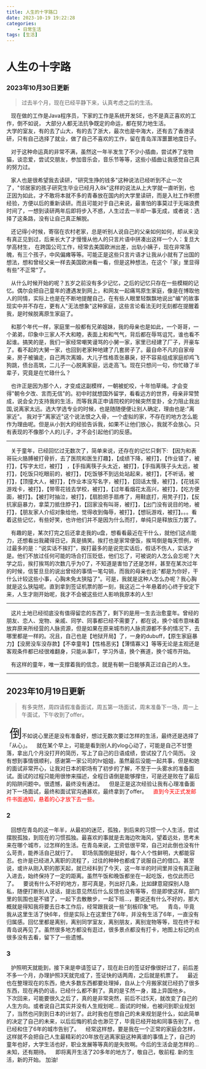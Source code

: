 ```yaml
---
title: 人生的十字路口
date: 2023-10-19 19:22:28
categories:
    - 日常生活  
tags: [生活]
---
```


# 人生の十字路

### 2023年10月30日更新
> 过去半个月，现在已经平静下来，认真考虑之后的生活。

  &nbsp;&nbsp; 现在做的工作是Java程序员，下家的工作是系统开发SE，也不是真正喜欢的工作，倒不如说，
大部分人都无法抗争既定的命运，都在努力地生活。  
大学的室友，有的去了山大，有的去了浙大，最次也是中海大，还有去了香港读研，只有自己选择了就业，做了自己不喜欢的工作，留在青岛浑浑噩噩地度日子。  

  &nbsp;&nbsp; 对于这种命运真的非常不满，虽然这一年半发生了不少小插曲，尝试养了宠物猫，谈恋爱，尝试交朋友，参加音乐会，音乐节等等，这些小插曲让我感觉自己真的努力过。  

  &nbsp;&nbsp; 家人也是很希望我去读研，"研究生挣的钱多"这种说法已经听到不止一次了，"邻居家的孩子研究生毕业已经月入8k"这样的说法从上大学就一直听到，也正因为如此，才不敢将本就不多的青春放在国内的大学里读研，而是入社工作积攒经验，方便以后的重新读研。而且可能对于自己来说，最害怕的事莫过于无端浪费时间了，一想到读研两年后即将步入不惑，人生过去一半却一事无成，或者说：选择了这条路，没有让自己真正解脱。   

  &nbsp;&nbsp; 还记得小时候，寄宿在农村老家，总是听别人说自己的父亲如何如何，却从来没有真正见到过，后来长大了才慢慢从他人的只言片语中拼凑出这样一个人：复旦大学高材生， 在跨国公司工作，经常去美国欧洲出差，出轨小姨子，现在非常落魄，有三个孩子，中风偏瘫等等。可能正是这些只言片语才让我从小就有了出国的想法，想和曾经父亲一样去美国欧洲看一看，但是这种想法，在这个「家」里显得有些"不正常"了。

  &nbsp;&nbsp; 从什么时候开始的呢？五岁之前没有多少记忆，之后的记忆只存在一些模糊的记忆。偶尔会把自己童年的遭遇发到网上，和网友一起痛骂原生家庭，像是在博取他人的同情，实际上也是在不断地提醒自己，在有些人眼里轻飘飘地说出"编"的故事现实中并不存在，更有人"无法想象"这种家庭，这些言论看法无时无刻都在提醒着我，是时候脱离原生家庭了。  

  &nbsp;&nbsp; 和那个年代一样，家庭里一般都有兄弟姐妹，我的母亲也是如此，一个哥哥，一个弟弟，印象中三家人不大和睦，表面上和和气气，背后都在辱骂诅咒，谁也看不起谁。搞笑的是，我们一家经常嘲笑谩骂的小舅一家，家里已经建了厂子，开豪车了。看不起的大舅一家，也回到老家种地建了几套房子了。最自命不凡的自家母亲，房子被骗走，自己两次离婚，大儿子性格乖张暴戾，好不容易组成家庭却鸡飞狗跳，债台高筑，二儿子一心脱离家庭，远走高飞。现在只想问一句，你忙碌了半辈子，究竟是在忙碌什么？

  &nbsp;&nbsp; 也许正是因为那个人，才变成这副模样，一朝被蛇咬，十年怕草绳。才会变得"朝令夕改、言而无信"的。初中时就想国外留学，看看远方的世界，母亲非常赞成，说会全力支持我的生活，而等我真正申请院校的时候突然变卦，全力阻止我出国,说离家太远。选大学选专业的时候，也是随随便便让别人确定，理由也是:"离家近"。 我对于"离家近"这个说法恨之入骨，一个虚拟的家，不存在的地方怎么能作为理由呢。但是从小到大的经验告诉我，如果不让他们放心，我就不会放心。只有表现的不像那个人的儿子，才不会引起他们的反感。

--------
  &nbsp;&nbsp; 关于童年，已经回忆过无数次了，简单来说，还存在的记忆只剩下: 【因为和表哥玩火胳膊被打骨折，去了医院和医生打趣】，【成绩下降，被打】，【作业错了，被打】，【写字太烂，被打】
，【手指离筷子头太近，被打】，【手指离筷子头太远，被打】，【吃饭只吃眼前的，被打】，【吃饭够不到远处站起来，被打】，【不听话，被打】，【顶撞大人，被打】，【作业本没写名字，被打】，【回话太慢，被打】，【花钱买游戏卡，被打】，【带零花钱去学校，被打】，【过年看烟花太高兴，被打】，【吃方便面，被打】。【被打时抽泣，被打】，【扇脸把手扇疼了，用鞋底打，用凳子打】，【反抗家庭暴力，拿菜刀抵住脖子】，【回家没有叫哥，被打】，【出门没有说目的地，被打】，【朋友家人介绍对象给他，觉得收到侮辱，被打】，【想玩游戏，被打】。。。看着这些记忆，有些好笑，也许他们并不是因为什么而打，单纯只是释放压力罢了。

  &nbsp;&nbsp; 有趣的是，某次打完之后还拿走我的u盘，想看看最近在干什么，就他们这点能力，还想看出我藏得日记，真是搞笑。挨打也是家常便饭，挨骂倒是每天惯例，听过最多的是：“说实话不挨打”，挨打最多的是说完实话后，假话不伤人，实话才是。他们不放过任何可能的场合打压贬低，他们忘了，可被说的人怎么会忘呢？大学之后，挨打挨骂的次数几乎为0了，不知道是害怕了还是怎样，甚至在某次过年的时候，信誓旦旦的说出曾经的事情一笔勾销，而我的母亲也说:"都是为你好，干什么计较这些小事，心胸未免太狭隘了"。可是，我就是这种人怎么办呢？我心胸就是这么狭隘呢。直到拿到签证机票的那一刻，我这近二十年悬着的心终于安定下来，人生才刚开始呢，我才不会被这些烂人影响我原本的人生!

--------

  &nbsp;&nbsp; 这片土地已经彻底没有值得留恋的东西了，剩下的是用一生去治愈童年。曾经的朋友、恋人、宠物、亲戚、同学、同事都已经不需要了，都在说，换个城市意味着放弃原来所经营的人脉资源，但是如果在原来城市的人脉资源都不多的情况下，去哪里都是一样的。况且，自己也是【地狱开局】了，一身的dubuff，【原生家庭暴力】【没房没车没存款】【不幸童年】【性格恶劣】【薄情寡义】等等无论是主观还是客观条件都已经很难翻身，只能从事IT，学习外语，换个赛道，换个城市开始。

  &nbsp;&nbsp; 有这样的童年，唯一支撑着我的信念，就是有朝一日能够真正过自己的人生。

--------

## 2023年10月19日更新  
> 有多突然，周四请假准备面试，周五第一场面试，周末准备下一场，周一上午面试，下午收到了offer。  

  &nbsp;&nbsp;<font size="6">倒</font>不如说心里还是没有准备好，想过无数次要过怎样的生活，最终还是选择了「从心」。
  &nbsp;&nbsp; 就在某个早上，可能是看到别人的vlog心动了，可能是自己不甘堕落，拿出几个月没打开的简历，写上了自己的日语成绩，尝试投了几个简历。
  没有想到事情很顺利，感谢第一家公司的hr姐姐，虽然最后没能一起共事，但是和她的面试非常开心，让我对日本的职场有了初步的了解，不至于一头雾水的准备面试。面试的过程只能用很惨来描述，全程日语倒是能够撑住，可是还是败在了最后的陷阱问题中。很遗憾，最终没有通过。
  &nbsp;&nbsp; 但是正是这次经验让我有心理准备面对下一场面试，最终和面试官沟通甚欢，最终拿到了offer。
  &nbsp;&nbsp; <font color="red">直到今天正式发邮件书面通知，悬着的心才放下去一些。</font>

### 2

  &nbsp;&nbsp; 回想在青岛的这一年半，从最初的迷茫，孤独，到后来的习惯一个人生活，尝试摆脱孤独，到现在的习惯孤独。最喜欢的事就是去海边吹海风，望着远处，思考未来在哪个城市，过怎样的生活。在青岛来说，工资低很平常，自己对此倒也没有什么苛责，能养活自己就行了。
  &nbsp;&nbsp; 职场氛围倒是挺好，每个人个性鲜明，大都能容忍。也许是已经进入离职的流程了，过往的种种也都成了说服自己的借口。甚至说，或许从刚入职的那天起，就已经料到了今天，这一年半的时间里并没有真正融入进去，始终保持了一定的距离。虽然午饭和晚饭都坐在一起吃饭，也仅此而已了。
  &nbsp;&nbsp; 要说有什么不好的地方，那可真是，列出好几条，比如肆意窥探别人隐私，随便打断别人说话，提出意见然后什么反馈也没有等等，但是即使这样，部门里的氛围也是不错了，一起下去散散步，一起下班...，要说还有什么不好的，那大概就是得知我将要去日本工作后，经常跟我说一些"刻板印象"吧。
  &nbsp;&nbsp; 青岛，毕竟我从这里生活了快6年，但是实际上在这里住了6年，并没有生活了6年，一直没有归属感。回忆里都是离别，离别同学室友，离别朋友，离别宠物等等，现在终于和青岛说再见了。虽然很多地方都没有逛过，很多景点都没有打卡，地图上标记的点很多没有去看，留下了一些遗憾。

### 3
  &nbsp;&nbsp; 护照明天就能到，接下来是申请签证了，现在赴日的签证好像很好过了，前后差不多一个月，办理护照3天就完成了，签证快的话两周，之后就是机票了。
  &nbsp;&nbsp; 最近也在整理现在的东西，绝大多数东西都要处理掉，自从上个月搬家就已经扔了很多东西，现在再扔的话，已经什么都不剩了。真的是孓然一身，踏上异国他乡。
  &nbsp;&nbsp; 下次回来，可能要很久之后了，真的是非常突然，前后不过5天，就改变了自己的人生方向。或者说自己其实并没有人生规划呢... 面试的时候，也被问到职业规划了，当然也问到到日本的计划了。此时我也在想自己的未来规划是什么，如此简单的决定了自己的未来，以后后悔的机会也渺茫了，毕竟已经开始和同事告别了。也已经和住了6年的城市告别了。
  &nbsp;&nbsp; 经常这样想，要是我在一个正常的家庭会怎样，这样就不会把自己人生最精彩的20年放在逃离家庭这种离谱的事情上了，自己的童年也好，大学生活也好，职业发展等等真的是失败啊。今后的生活会是怎样的...未知，还有期待。
  &nbsp;&nbsp; 即将离开生活了20多年的地方了，敬自己，敬前程. 新的生活，新的开始。 加油!